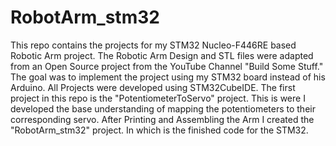 # RobotArm_stm32

This repo contains the projects for my STM32 Nucleo-F446RE based Robotic Arm project.
The Robotic Arm Design and STL files were adapted from an Open Source project from the YouTube Channel "Build Some Stuff." The goal was to implement the project using my STM32 board instead of his Arduino.
All Projects were developed using STM32CubeIDE.
The first project in this repo is the "PotentiometerToServo" project. This is were I developed the base understanding of mapping the potentiometers to their corresponding servo.
After Printing and Assembling the Arm I created the "RobotArm_stm32" project. In which is the finished code for the STM32.